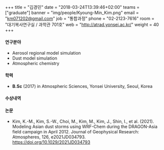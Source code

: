 +++
title = "김경민"
date = "2018-03-24T13:39:46+02:00"
teams = ["graduate"]
banner = "img/people/Kyoung-Min_Kim.png"
email = "km071202@gmail.com"
job = "통합과정"
phone = "02-2123-7616"
room = "대기복사연구실 / 과학관 701호"
web = "http://atrad.yonsei.ac.kr/"
weight = 40
+++

#### 연구분야
+ Aerosol regional model simulation
+ Dust model simulation
+ Atmospheric chemistry

#### 학력
+ **B.Sc** (2017) in Atmospheric Sciences, Yonsei University, Seoul, Korea

#### 수상내역


#### 논문
+ Kim, K.-M., Kim, S.-W., Choi, M., Kim, M., Kim, J., Shin, I., et al. (2021). Modeling Asian dust storms using WRF-Chem during the DRAGON-Asia field campaign in April 2012. Journal of Geophysical Research: Atmospheres, 126, e2021JD034793. https://doi.org/10.1029/2021JD034793
